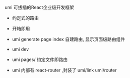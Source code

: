 umi 可拔插的React企业级开发框架

- 约定式的路由
- 开箱即用

- umi generate page index 
  自建路由, 显示页面级路由组件
- umi dev
- umi pages/ 约定文件即路由
- umi 内部有 react-router ,封装了 umi/link umi/router